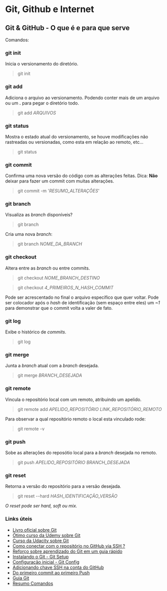# Git, Github e Internet

## Git & GitHub - O que é e para que serve

Comandos:

### git init

Inicia o versionamento do diretório.

> git init

### git add

Adiciona o arquivo ao versionamento. Podendo conter mais de um arquivo ou um **.** para pegar o diretório todo.

> git add *ARQUIVOS*

### git status

Mostra o estado atual do versionamento, se houve modificações não rastreadas ou versionadas, como esta em relação ao remoto, etc...

> git status

### git commit

Confirma uma nova versão do código com as alterações feitas. Dica: **Não** deixar para fazer um commit com muitas alterações.

> git commit -m '*RESUMO_ALTERAÇÕES*'

### git branch

Visualiza as *branch* disponíveis?

> git branch

Cria uma nova *branch*:

> git branch *NOME_DA_BRANCH*

### git checkout

Altera entre as *branch* ou entre commits.

> git checkout *NOME_BRANCH_DESTINO*

> git checkout *4_PRIMEIROS_N_HASH_COMMIT*

Pode ser acrescentado no final o arquivo específico que quer voltar.
Pode ser colocador após o *hash* de identificação (sem espaço entre eles) um *~1* para demonstrar que o commit volta a valer de fato.

### git log

Exibe o histórico de *commits*.

> git log

### git merge

Junta a *branch* atual com a *branch* desejada.

> git merge *BRANCH_DESEJADA*

### git remote

Vincula o repositório local com um remoto, atribuindo um apelido.

> git remote add *APELIDO_REPOSITÓRIO* *LINK_REPOSITÓRIO_REMOTO*

Para observar a qual repositório remoto o local esta vinculado rode:

> git remote -v

### git push

Sobe as alterações do reposótio local para a *branch* desejada no remoto.

> git push *APELIDO_REPOSITÓRIO* *BRANCH_DESEJADA*

### git reset

Retorna a versão do repositório para a versão desejada.

> git reset --hard *HASH_IDENTIFICAÇÃO_VERSÃO*

*O reset pode ser hard, soft ou mix.* 

### Links úteis

- [Livro oficial sobre Git](https://git-scm.com/book/pt-br/v2)
- [Ótimo curso da Udemy sobre Git](https://www.udemy.com/course/git-e-github-para-iniciantes)
- [Curso da Udacity sobre Git](https://www.udacity.com/course/version-control-with-git--ud123)
- [Como conectar com o repositório no GitHub via SSH ?](https://help.github.com/en/articles/connecting-to-github-with-ssh)
- [Reforço sobre aprendizado do Git em um guia rápido](https://www.freecodecamp.org/news/learn-the-basics-of-git-in-under-10-minutes-da548267cc91/)
- [Instalando o Git - Git Setup](https://git-scm.com/book/pt-br/v2/Come%C3%A7ando-Instalando-o-Git)
- [Configuração inicial - Git Config](https://git-scm.com/book/pt-br/v2/Come%C3%A7ando-Configura%C3%A7%C3%A3o-Inicial-do-Git)
- [Adicionando chave SSH na conta do GitHub](https://medium.com/@rgdev/como-adicionar-uma-chave-ssh-na-sua-conta-do-github-linux-e0f19bbc4265)
- [Do primeiro commit ao primeiro Push](http://www.devfuria.com.br/git/tutorial-iniciando-git/)
- [Guia Git](https://rogerdudler.github.io/git-guide/index.pt_BR.html)
- [Resumo Comandos](https://gist.github.com/leocomelli/2545add34e4fec21ec16)

